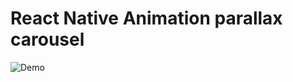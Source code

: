 # React Native Animation parallax carousel

![Demo](https://github.com/chitraket/animation/blob/main/src/animation-parallax-carousel/demo.gif)
